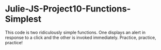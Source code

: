 # Julie-JS-Project10-Functions-Simplest

This code is two ridiculously simple functions. One displays an alert in response to a click and the other is invoked immediately. Practice, practice, practice!
